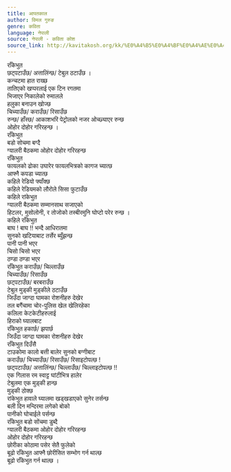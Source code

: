 ```yaml
---
title: आपतकाल
author: विमल गुरुङ
genre: कविता
language: नेपाली
source: नेपाली - कविता कोश
source_link: http://kavitakosh.org/kk/%E0%A4%B5%E0%A4%BF%E0%A4%AE%E0%A4%B2_%E0%A4%97%E0%A5%81%E0%A4%B0%E0%A5%81%E0%A4%99
---
```


राँकेभुत  
छट्पटाउँछ/ अत्तालिंन्छ/ टेबुल ठटाउँछ ।  
कन्चटमा हात राख्छ  
तातिएको खप्परलाई एक टिन रगतमा  
भिजाएर निकालेको रुमालले  
हलुका बनाउन खोज्छ  
चिच्याउँछ/ कराउँछ/ रिसाउँछ  
रुन्छ/ हाँस्छ/ आकाशभरि पेट्रोलको नजर ओच्छ्याएर रुन्छ  
ओहोर दोहोर गरिरहन्छ ।  
राँकेभुत  
बडो सोचमा बग्दै  
ग्यालरी बैठकमा ओहोर दोहोर गरिरहन्छ  
राँकेभुत  
फायलको ढोका उघारेर फायलभित्रको कागज च्यात्छ  
आफ्नै कपडा च्यात्छ  
कहिले रेडियो फ्याँक्छ  
कहिले रेडियमको लौरोले सिसा फुटाउँछ  
कहिले रांकेभुत  
ग्यालरी बैठकमा सम्मानसाथ सजाएको  
हिटलर, मुसोलोनी, र तोजोको तस्बीरमुनि घोप्टो परेर रुन्छ ।  
कहिले राँकेभुत  
बाघ ! बाघ !! भन्दै आधिरातमा  
सुनको खटियाबाट तर्सेर ब्युँझन्छ  
पानी पानी भएर  
चिसो चिसो भएर  
ठण्डा ठण्डा भएर  
राँकेभुत कराउँछ/ चिल्लाउँछ  
चिच्याउँछ/ रिसाउँछ  
छट्पटाउँछ/ बरबराउँछ  
टेबुल मुड्की मुड्कीले ठटाउँछ  
जिउँदा जाग्दा घामका रोशनीहरु देखेर  
तल बगैंचामा चोर-पुलिस खेल खेलिरहेका  
कलिला केटकेटीहरुलाई  
हिराको घ्यालबाट  
राँकेभुत हकार्छ/ झपार्छ  
जिउँदा जाग्दा घामका रोशनीहरु देखेर  
राँकेभुत दिउँसै  
टाउकोमा कालो बत्ती बालेर सुनको बग्गीबाट  
कराउँछ/ चिच्याउँछ/ रिसाउँछ/ रिसाइटोपल्छ !  
छट्पटाउँछ/ अत्तालिंन्छ/ चिल्लाउँछ/ चिल्लाइटोपल्छ !!  
एक गिलास रम स्वाट्ट घांटीभित्र हालेर  
टेबुलमा एक मुड्की हान्छ  
मुड्की ठोक्छ  
रांकेभुत हावाले घ्यालमा खड्खडाएको सुनेर तर्सन्छ  
बली दिन मन्दिरमा लगेको बोको  
पानीको घोचाईले पर्सन्छ  
राँकेभुत बडो सोंचमा डुब्दै  
ग्यालरी बैठकमा ओहोर दोहोर गरिरहन्छ  
ओहोर दोहोर गरिरहन्छ  
छोरीका कोठामा पसेर सेतै फुलेको  
बूढो राँकेभुत आफ्नै छोरीसित सम्भोग गर्न थाल्छ  
बूढो राँकेभुत गर्न थाल्छ ।
